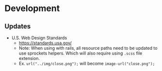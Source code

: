 # Development #

## Updates ##
* U.S. Web Design Standards
  - https://standards.usa.gov/
  - Note: When using with rails, all resource paths need to be updated to use sprockets helpers. Which will also require using `.scss` file extension.
  - Ex. `url("../img/close.png");` will become `image-url("close.png");`
